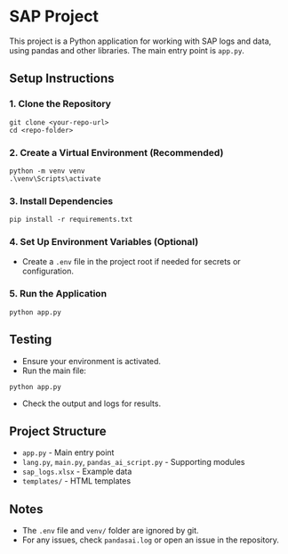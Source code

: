 # SAP Project

This project is a Python application for working with SAP logs and data, using pandas and other libraries. The main entry point is `app.py`.

## Setup Instructions

### 1. Clone the Repository
```
git clone <your-repo-url>
cd <repo-folder>
```

### 2. Create a Virtual Environment (Recommended)
```
python -m venv venv
.\venv\Scripts\activate
```

### 3. Install Dependencies
```
pip install -r requirements.txt
```

### 4. Set Up Environment Variables (Optional)
- Create a `.env` file in the project root if needed for secrets or configuration.

### 5. Run the Application
```
python app.py
```

## Testing
- Ensure your environment is activated.
- Run the main file:
```
python app.py
```
- Check the output and logs for results.

## Project Structure
- `app.py` - Main entry point
- `lang.py`, `main.py`, `pandas_ai_script.py` - Supporting modules
- `sap_logs.xlsx` - Example data
- `templates/` - HTML templates

## Notes
- The `.env` file and `venv/` folder are ignored by git.
- For any issues, check `pandasai.log` or open an issue in the repository.
